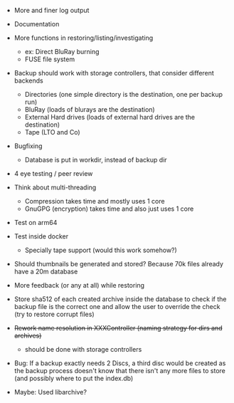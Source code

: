
* More and finer log output
* Documentation
* More functions in restoring/listing/investigating
    * ex: Direct BluRay burning
    * FUSE file system
* Backup should work with storage controllers, that consider different backends
    * Directories (one simple directory is the destination, one per backup run)
    * BluRay (loads of blurays are the destination)
    * External Hard drives (loads of external hard drives are the destination)
    * Tape (LTO and Co)
* Bugfixing
    * Database is put in workdir, instead of backup dir
* 4 eye testing / peer review
* Think about multi-threading
    * Compression takes time and mostly uses 1 core
    * GnuGPG (encryption) takes time and also just uses 1 core
* Test on arm64
* Test inside docker
    * Specially tape support (would this work somehow?)
* Should thumbnails be generated and stored? Because 70k files already have a 20m database
* More feedback (or any at all) while restoring
* Store sha512 of each created archive inside the database to check if the backup file is the correct one and allow the user to override the check (try to restore corrupt files)

* ~~Rework name resolution in XXXController (naming strategy for dirs and archives)~~
    * should be done with storage controllers 

* Bug: If a backup exactly needs 2 Discs, a third disc would be created as the backup process doesn't know that there isn't any more files to store (and possibly where to put the index.db)
* Maybe: Used libarchive?

